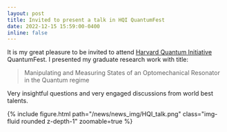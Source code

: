 ```yaml
---
layout: post
title: Invited to present a talk in HQI QuantumFest
date: 2022-12-15 15:59:00-0400
inline: false
---
```

It is my great pleasure to be invited to attend [Harvard Quantum Initiative](https://quantum.harvard.edu) QuantumFest. I presented my graduate research work with title:
> Manipulating and Measuring States of an Optomechanical Resonator in the Quantum regime

Very insightful questions and very engaged discussions from world best talents.

<div class="row mt-6">
    <div class="col-sm mt-3 mt-md-0">
        {% include figure.html path="/news/news_img/HQI_talk.png" class="img-fluid rounded z-depth-1" zoomable=true %}
    </div>
</div>
